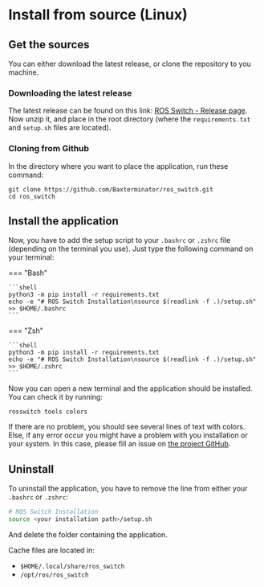 # Install from source (Linux)

## Get the sources

You can either download the latest release, or clone the repository to you machine.

### Downloading the latest release

The latest release can be found on this link: [ROS Switch - Release page](https://github.com/Baxterminator/ros_switch/releases).
Now unzip it, and place in the root directory (where the `requirements.txt` and `setup.sh` files are located).

### Cloning from Github

In the directory where you want to place the application, run these command:

```shell
git clone https://github.com/Baxterminator/ros_switch.git
cd ros_switch
```

## Install the application

Now, you have to add the setup script to your `.bashrc` or `.zshrc` file (depending on the terminal you use). Just type the following command on your terminal:

=== "Bash"

    ```shell
    python3 -m pip install -r requirements.txt
    echo -e "# ROS Switch Installation\nsource $(readlink -f .)/setup.sh" >> $HOME/.bashrc
    ```

=== "Zsh"

    ```shell
    python3 -m pip install -r requirements.txt
    echo -e "# ROS Switch Installation\nsource $(readlink -f .)/setup.sh" >> $HOME/.zshrc
    ```

Now you can open a new terminal and the application should be installed. You can check it by running:

```shell
rosswitch tools colors
```

If there are no problem, you should see several lines of text with colors. Else, if any error occur you might have a problem with you installation or your system. In this case, please fill an issue on [the project GitHub](https://github.com/Baxterminator/ros_switch/issues).

## Uninstall

To uninstall the application, you have to remove the line from either your `.bashrc` or `.zshrc`:

```bash
# ROS Switch Installation
source <your installation path>/setup.sh
```

And delete the folder containing the application.

Cache files are located in: 

- `$HOME/.local/share/ros_switch` 
- `/opt/ros/ros_switch`

